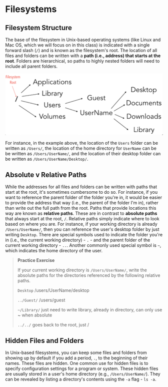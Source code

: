 # Filesystems

## Filesystem Structure

The base of the filesystem in Unix-based operating systems (like Linux and Mac OS, which we will focus on in this class) is indicated with a single forward slash (`/`) and is known as the filesystem's root. The location of all files and folders can be written with a __path (i.e., address) that starts at the root__. Folders are hierarchical, so paths to highly nested folders will need to include all parent folders.
  
![ExampleMacFilesystem](https://github.com/IntroPhylogenomics/ComputingFundamentals/blob/master/exampleFilesystem.png)
  
For instance, in the example above, the location of the `Users` folder can be written as `/Users/`, the location of the home directory for `UserName` can be be written as `/Users/UserName/`, and the location of their desktop folder can be written as `/Users/UserName/Desktop/`.
  
## Absolute v Relative Paths
  
While the addresses for all files and folders can be written with paths that start at the root, it's sometimes cumbersome to do so. For instance, if you want to reference the parent folder of the folder you're in, it would be easier to provide the address that way (i.e., the parent of the folder I'm in), rather than write out the full path from the root. Paths that provide locations this way are known as __relative paths__. These are in contrast to __absolute paths__ that always start at the root, `/`. Relative paths simply indicate where to look based on where you are. For instance, if your working directory is already `/Users/UserName/`, then you can reference the user's desktop folder by just writing `Desktop`. There are special symbols used to indicate the folder you're in (i.e., the current working directory) - `.` - and the parent folder of the current working directory - `..`. Another commonly used special symbol is `~`, which indicates the home directory of the user.


> __Practice Exercise__
>
> If your current working directory is `/Users/UserName/`, write the absolute paths for the 
> directories referenced by the following relative paths.
>
> `Desktop` /users/UserName/desktop
>
> `../Guest/` /users/guest
>
> `~/Library/` just need to write library, already in directory, can only use ~ when absolute
>
> `../../` goes back to the root, just /
  
## Hidden Files and Folders

In Unix-based filesystems, you can keep some files and folders from showing up by default if you add a period, `.`, to the beginning of their names. These files are hidden. One common use for hidden files is to specify configuration settings for a program or system. These hidden files are usually stored in a user's home directory (e.g., `/Users/UserName/`). They can be revealed by listing a directory's contents using the `-a` flag - `ls -a`.
